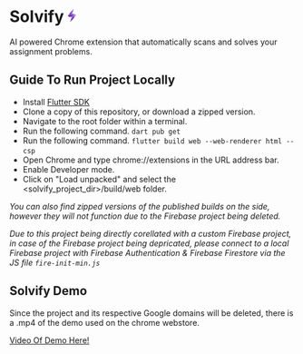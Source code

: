 # Solvify <img src="https://github.com/AfaqAnwar/solvify/blob/main/assets/icons/Solvify.png?raw=true" width="3%" height="3%">

AI powered Chrome extension that automatically scans and solves your assignment problems.

## Guide To Run Project Locally

- Install [Flutter SDK](https://docs.flutter.dev/get-started/install)
- Clone a copy of this repository, or download a zipped version.
- Navigate to the root folder within a terminal.
- Run the following command. `dart pub get`
- Run the following command. `flutter build web --web-renderer html --csp`
- Open Chrome and type chrome://extensions in the URL address bar.
- Enable Developer mode.
- Click on "Load unpacked" and select the <solvify_project_dir>/build/web folder.

_You can also find zipped versions of the published builds on the side, however they will not function due to the Firebase project being deleted._

_Due to this project being directly corellated with a custom Firebase project, in case of the Firebase project being depricated, please connect to a local Firebase project with Firebase Authentication & Firebase Firestore via the JS file `fire-init-min.js`_

## Solvify Demo

Since the project and its respective Google domains will be deleted, there is a .mp4 of the demo used on the chrome webstore.

[Video Of Demo Here!](https://github.com/AfaqAnwar/solvify/blob/main/Solvify%20Demo.mp4)
